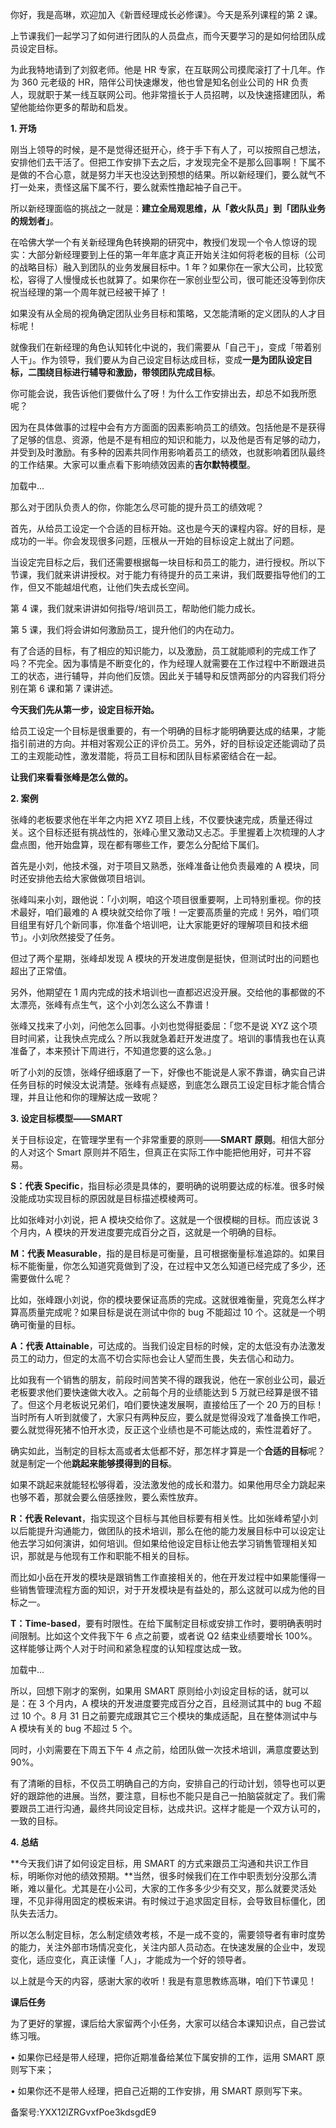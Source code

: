 你好，我是高琳，欢迎加入《新晋经理成长必修课》。今天是系列课程的第 2 课。

上节课我们一起学习了如何进行团队的人员盘点，而今天要学习的是如何给团队成员设定目标。

为此我特地请到了刘叙老师。他是 HR 专家，在互联网公司摸爬滚打了十几年。作为 360 元老级的 HR，陪伴公司快速爆发，他也曾是知名创业公司的 HR 负责人，现就职于某一线互联网公司。他非常擅长于人员招聘，以及快速搭建团队，希望他能给你更多的帮助和启发。

**1\. 开场**

刚当上领导的时候，是不是觉得还挺开心，终于手下有人了，可以按照自己想法，安排他们去干活了。但把工作安排下去之后，才发现完全不是那么回事啊！下属不是做的不合心意，就是努力半天也没达到预想的结果。所以新经理们，要么就气不打一处来，责怪这届下属不行，要么就索性撸起袖子自己干。

所以新经理面临的挑战之一就是：**建立全局观思维，从「救火队员」到「团队业务的规划者」**。

在哈佛大学一个有关新经理角色转换期的研究中，教授们发现一个令人惊讶的现实：大部分新经理要到上任的第一年年底才真正开始关注如何将老板的目标（公司的战略目标）融入到团队的业务发展目标中。1 年？如果你在一家大公司，比较宽松，容得了人慢慢成长也就算了。如果你在一家创业型公司，很可能还没等到你庆祝当经理的第一个周年就已经被干掉了！

如果没有从全局的视角确定团队业务目标和策略，又怎能清晰的定义团队的人才目标呢！

就像我们在新经理的角色认知转化中说的，我们需要从「自己干」，变成「带着别人干」。作为领导，我们要从为自己设定目标达成目标，变成**一是为团队设定目标，二围绕目标进行辅导和激励，带领团队完成目标**。

你可能会说，我告诉他们要做什么了呀！为什么工作安排出去，却总不如我所愿呢？

因为在具体做事的过程中会有方方面面的因素影响员工的绩效。包括他是不是获得了足够的信息、资源，他是不是有相应的知识和能力，以及他是否有足够的动力，并受到及时激励。有多种的因素共同作用影响着员工的绩效，也就影响着团队最终的工作结果。大家可以重点看下影响绩效因素的**吉尔默特模型**。

加载中...

那么对于团队负责人的你，你能怎么尽可能的提升员工的绩效呢？

首先，从给员工设定一个合适的目标开始。这也是今天的课程内容。好的目标，是成功的一半。你会发现很多问题，压根从一开始的目标设定上就出了问题。

当设定完目标之后，我们还需要根据每一块目标和员工的能力，进行授权。所以下节课，我们就来讲讲授权。对于能力有待提升的员工来讲，我们既要指导他们的工作，但又不能越俎代庖，让他们失去成长空间。

第 4 课，我们就来讲讲如何指导/培训员工，帮助他们能力成长。

第 5 课，我们将会讲如何激励员工，提升他们的内在动力。

有了合适的目标，有了相应的知识能力，以及激励，员工就能顺利的完成工作了吗？不完全。因为事情是不断变化的，作为经理人就需要在工作过程中不断跟进员工的状态，进行辅导，并向他们反馈。因此关于辅导和反馈两部分的内容我们将分别在第 6 课和第 7 课讲述。

**今天我们先从第一步，设定目标开始。**

给员工设定一个目标是很重要的，有一个明确的目标才能明确要达成的结果，才能指引前进的方向。并相对客观公正的评价员工。另外，好的目标设定还能调动了员工的主观能动性，激发潜能，将员工目标和团队目标紧密结合在一起。

**让我们来看看张峰是怎么做的。**

**2\. 案例**

张峰的老板要求他在半年之内把 XYZ 项目上线，不仅要快速完成，质量还得过关。这个目标还挺有挑战性的，张峰心里又激动又忐忑。手里握着上次梳理的人才盘点图，他开始盘算，现在都有哪些工作，要怎么分配给下属们。

首先是小刘，他技术强，对于项目又熟悉，张峰准备让他负责最难的 A 模块，同时还安排他去给大家做做项目培训。

张峰叫来小刘，跟他说：「小刘啊，咱这个项目很重要啊，上司特别重视。你的技术最好，咱们最难的 A 模块就交给你了哦！一定要高质量的完成！另外，咱们项目组里有好几个新同事，你准备个培训吧，让大家能更好的理解项目和技术细节」。小刘欣然接受了任务。

但过了两个星期，张峰却发现 A 模块的开发进度倒是挺快，但测试时出的问题也超出了正常值。

另外，他期望在 1 周内完成的技术培训也一直都迟迟没开展。交给他的事都做的不太漂亮，张峰有点生气，这个小刘怎么这么不靠谱！

张峰又找来了小刘，问他怎么回事。小刘也觉得挺委屈：「您不是说 XYZ 这个项目时间紧，让我快点完成么？所以我就急着赶开发进度了。培训的事情我也在认真准备了，本来预计下周进行，不知道您要的这么急。」

听了小刘的反馈，张峰仔细琢磨了一下，好像也不能说是人家不靠谱，确实自己讲任务目标的时候没太说清楚。张峰有点疑惑，到底怎么跟员工设定目标才能合情合理，并且让他和你的理解达成一致呢？

**3\. 设定目标模型——SMART**

关于目标设定，在管理学里有一个非常重要的原则——**SMART 原则**。相信大部分的人对这个 Smart 原则并不陌生，但真正在实际工作中能把他用好，可并不容易。

**S：代表 Specific**，指目标必须是具体的，要明确的说明要达成的标准。很多时候没能成功实现目标的原因就是目标描述模棱两可。

比如张峰对小刘说，把 A 模块交给你了。这就是一个很模糊的目标。而应该说 3 个月内，A 模块的开发进度要完成百分之百，这就是一个明确的目标。

**M：代表 Measurable**，指的是目标是可衡量，且可根据衡量标准追踪的。如果目标不能衡量，你怎么知道究竟做到了没，在过程中又怎么知道已经完成了多少，还需要做什么呢？

比如，张峰跟小刘说，你的模块要保证高质的完成。这就很难衡量，究竟怎么样才算高质量完成呢？如果目标是说在测试中你的 bug 不能超过 10 个。这就是一个明确可衡量的目标。

**A：代表 Attainable**，可达成的。当我们设定目标的时候，定的太低没有办法激发员工的动力，但定的太高不切合实际也会让人望而生畏，失去信心和动力。

比如我有一个销售的朋友，前段时间苦笑不得的跟我说，他在一家创业公司，最近老板要求他们要快速做大收入。之前每个月的业绩能达到 5 万就已经算是很不错了。但这个月老板说兄弟们，咱们要快速发展啊，直接给压了一个 20 万的目标！当时所有人听到就傻了，大家只有两种反应，要么就是觉得没戏了准备换工作吧，要么就觉得死猪不怕开水烫，反正这个业绩也是不可能达成的，索性混着好了。

确实如此，当制定的目标太高或者太低都不好，那怎样才算是一个**合适的目标**呢？就是制定一个他**跳起来能够摸得到的目标**。

如果不跳起来就能轻松够得着，没法激发他的成长和潜力。如果他用尽全力跳起来也够不着，那就会要么倍感挫败，要么索性放弃。

**R：代表 Relevant**，指实现这个目标与其他目标要有相关性。比如张峰希望小刘以后能提升沟通能力，做团队的技术培训，那么在他的能力发展目标中可以设定让他去学习如何演讲，如何培训。但如果给他设定目标让他去学习销售管理相关知识，那就是与他现有工作和职能不相关的目标。

而比如小岳在开发的模块是跟销售工作直接相关的，他在开发过程中如果能懂得一些销售管理流程方面的知识，对于开发模块是有益处的，那么这就可以成为他的目标之一。

**T：Time-based**，要有时限性。在给下属制定目标或安排工作时，要明确表明时间限制。比如这个文件我下午 6 点之前要，或者说 Q2 结束业绩要增长 100\%。这样能够让两个人对于时间和紧急程度的认知程度达成一致。

加载中...

所以，回想下刚才的案例，如果用 SMART 原则给小刘设定目标的话，就可以是：在 3 个月内，A 模块的开发进度要完成百分之百，且经测试其中的 bug 不超过 10 个。8 月 31 日之前要完成跟其它三个模块的集成适配，且在整体测试中与 A 模块有关的 bug 不超过 5 个。

同时，小刘需要在下周五下午 4 点之前，给团队做一次技术培训，满意度要达到 90\%。

有了清晰的目标，不仅员工明确自己的方向，安排自己的行动计划，领导也可以更好的跟踪他的进展。当然，要注意，目标也不能只是自己一拍脑袋就定了。我们需要跟员工进行沟通，最终共同设定目标，达成共识。这样才能是一个双方认可的，一致的目标。

**4\. 总结**

**今天我们讲了如何设定目标，用 SMART 的方式来跟员工沟通和共识工作目标，明晰你对他的绩效预期。**当然，很多时候我们在工作中职责划分没那么清晰，难以量化。尤其是在小公司，大家的工作多多少少有交叉，那么就要灵活处理，不见非得用固定的模板来讲。有时候过于追求固定目标，会导致目标僵化，团队失去活力。

所以怎么制定目标，怎么制定绩效考核，不是一成不变的，需要领导者有审时度势的能力，关注外部市场情况变化，关注内部人员动态。在快速发展的企业中，发现变化，适应变化，真正读懂「人」，才能成为一个好的领导者。

以上就是今天的内容，感谢大家的收听！我是有意思教练高琳，咱们下节课见！

**课后任务**

为了更好的掌握，课后给大家留两个小任务，大家可以结合本课知识点，自己尝试练习哦。

• 如果你已经是带人经理，把你近期准备给某位下属安排的工作，运用 SMART 原则写下来；

• 如果你还不是带人经理，把自己近期的工作安排，用 SMART 原则写下来。

备案号:YXX12lZRGvxfPoe3kdsgdE9